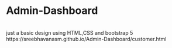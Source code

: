 # Admin-Dashboard
</br>
just a basic design using HTML,CSS and bootstrap 5
</br>
https://sreebhavanasm.github.io/Admin-Dashboard/customer.html
